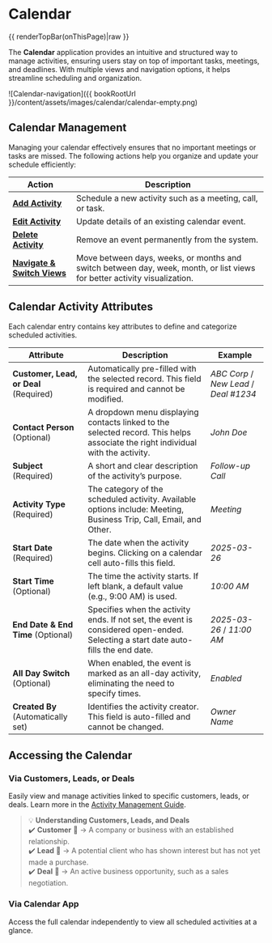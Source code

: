 # Calendar
{{ renderTopBar(onThisPage)|raw }}

The **Calendar** application provides an intuitive and structured way to manage activities, ensuring users stay on top of important tasks, meetings, and deadlines. With multiple views and navigation options, it helps streamline scheduling and organization.

![Calendar-navigation]({{ bookRootUrl }}/content/assets/images/calendar/calendar-empty.png)

## Calendar Management

Managing your calendar effectively ensures that no important meetings or tasks are missed. The following actions help you organize and update your schedule efficiently:

| Action | Description |
|--------------------------|----------------------------------------------------------------|
| **[Add Activity](calendar/add-activity)** | Schedule a new activity such as a meeting, call, or task. |
| **[Edit Activity](calendar/edit-activity)** | Update details of an existing calendar event. |
| **[Delete Activity](calendar/delete-activity)** | Remove an event permanently from the system. |
| **[Navigate & Switch Views](calendar/navigate-views)** | Move between days, weeks, or months and switch between day, week, month, or list views for better activity visualization. |

## Calendar Activity Attributes  

Each calendar entry contains key attributes to define and categorize scheduled activities.

| Attribute               | Description                                                                                   | Example          |
|-------------------------|-----------------------------------------------------------------------------------------------|------------------|
| **Customer, Lead, or Deal** (Required) | Automatically pre-filled with the selected record. This field is required and cannot be modified. | *ABC Corp* / *New Lead* / *Deal #1234* |
| **Contact Person** (Optional) | A dropdown menu displaying contacts linked to the selected record. This helps associate the right individual with the activity. | *John Doe* |
| **Subject** (Required) | A short and clear description of the activity’s purpose. | *Follow-up Call* |
| **Activity Type** (Required) | The category of the scheduled activity. Available options include: Meeting, Business Trip, Call, Email, and Other. | *Meeting* |
| **Start Date** (Required) | The date when the activity begins. Clicking on a calendar cell auto-fills this field. | *2025-03-26* |
| **Start Time** (Optional) | The time the activity starts. If left blank, a default value (e.g., 9:00 AM) is used. | *10:00 AM* |
| **End Date & End Time** (Optional) | Specifies when the activity ends. If not set, the event is considered open-ended. Selecting a start date auto-fills the end date. | *2025-03-26* / *11:00 AM* |
| **All Day Switch** (Optional) | When enabled, the event is marked as an all-day activity, eliminating the need to specify times. | *Enabled* |
| **Created By** (Automatically set) | Identifies the activity creator. This field is auto-filled and cannot be changed. | *Owner Name* |

## Accessing the Calendar

### Via Customers, Leads, or Deals

Easily view and manage activities linked to specific customers, leads, or deals. Learn more in the [Activity Management Guide](calendar/add-activity).

> 💡 **Understanding Customers, Leads, and Deals**  
> ✔️ **Customer** 🏢 → A company or business with an established relationship.  
> ✔️ **Lead** 🎯 → A potential client who has shown interest but has not yet made a purchase.  
> ✔️ **Deal** 💼 → An active business opportunity, such as a sales negotiation.

### Via Calendar App

Access the full calendar independently to view all scheduled activities at a glance.
